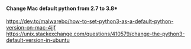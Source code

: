#### Change Mac default python from 2.7 to 3.8*
https://dev.to/malwarebo/how-to-set-python3-as-a-default-python-version-on-mac-4jjf
https://unix.stackexchange.com/questions/410579/change-the-python3-default-version-in-ubuntu
